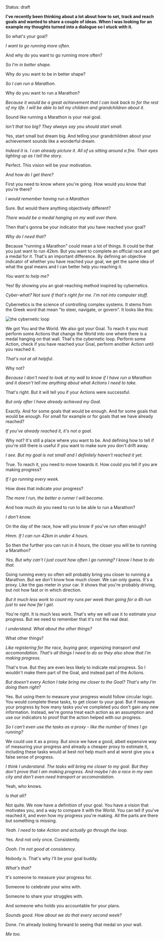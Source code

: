 Status: draft

**I've recently been thinking about a lot about how to set, track and reach goals and wanted to share a couple of ideas. When I was looking for an example my thoughts turned into a dialogue so I stuck with it.**

So what's your goal?

*I want to go running more often.*

And why do you want to go running more often?

*So I'm in better shape.*

Why do you want to be in better shape?

*So I can run a Marathon.*

Why do you want to run a Marathon?

*Because it would be a great achievement that I can look back to for the rest of my life. I will be able to tell my children and grandchildren about it.*

Sound like running a Marathon is your real goal.

*Isn't that too big? They always say you should start small.*

Yes, start small but dream big. And telling your grandchildren about your achievement sounds like a wonderful dream.

*Indeed it is. I can already picture it. All of us sitting around a fire. Their eyes lighting up as I tell the story.*

Perfect. This vision will be your motivation.

*And how do I get there?*

First you need to know where you're going. How would you know that you're there?

*I would remember having run a Marathon*

Sure. But would there anything objectively different?

*There would be a medal hanging on my wall over there.*

Then that's gonna be your indicator that you have reached your goal?

*Why do I need that?*

Because "running a Marathon" could mean a lot of things. It could be that you just want to run 42km. But you want to complete an official race and get a medal for it. That's an important difference. By defining an objective indicator of whether you have reached your goal, we get the same idea of what the goal means and I can better help you reaching it.

*You want to help me?*

Yes! By showing you an goal-reaching method inspired by cybernetics.

*Cyber-what? Not sure if that's right for me. I'm not into computer stuff.*

Cybernetics is the science of controlling complex systems. It stems from the Greek word that mean "to steer, navigate, or govern". It looks like this:

![the cybernetic loop](/img/cybernetic_loop.jpg)
				   
We got You and the World. We also got your Goal. To reach it you must perform some Actions that change the World into one where there is a medal hanging on that wall. That's the cybernetic loop. Perform some Action, check if you have reached your Goal, perform another Action until you reached it.

*That's not at all helpful.*

Why not?

*Because I don't need to look at my wall to know if I have run a Marathon and it doesn't tell me anything about what Actions I need to take.*

That's right. But it will tell you if your Actions were successful.

*But only after I have already achieved my Goal.*

Exactly. And for some goals that would be enough. And for some goals that would be enough. For small for example or for goals that we have already reached?

*If you've already reached it, it's not a goal.*

Why not? It's still a place where you want to be. And defining how to tell if you're still there is useful if you want to make sure you don't drift away.

*I see. But my goal is not small and I definitely haven't reached it yet.*

True. To reach it, you need to move towards it. How could you tell if you are making progress?

*If I go running every week.*

How does that indicate your progress?

*The more I run, the better a runner I will become.*

And how much do you need to run to be able to run a Marathon?

*I don't know.*

On the day of the race, how will you know if you've run often enough?

*Hmm. If I can run 42km in under 4 hours.*

So then the further you can run in 4 hours, the closer you will be to running a Marathon?

*Yes. But why can't I just count how often I go running? I know I have to do that.*

Going running every so often will probably bring you closer to running a Marathon. But we don't know how much closer. We can only guess. It's a proxy. Like the gas meter in your car. It shows that you're probably driving, but not how fast or in which direction.

*But it much less work to count my runs per week than going for a 4h run just to see how far I get.*

You're right. It is much less work. That's why we will use it to estimate your progress. But we need to remember that it's not the real deal.

*I understand. What about the other things?*

What other things?

*Like registering for the race, buying gear, organizing transport and accomondation. That's all things I need to do so they also show that I'm making progress.*

That's true. But they are even less likely to indicate real progress. So I wouldn't make them part of the Goal, and instead part of the Actions.

*But doesn't every Action I take bring me closer to the Goal? That's why I'm doing them right?*

Yes. But using them to measure your progress would follow circular logic. You would complete these tasks, to get closer to your goal. But if measure your progress by how many tasks you've completed you don't gain any new information. Instead, we're gonna treat each action as an assumption and use our indicators to proof that the action helped with our progress.

*So I can't even use the tasks as a proxy - like the number of times I go running?*

We could use it as a proxy. But since we have a good, albeit expensive way of measuring your progress and already a cheaper proxy to estimate it, including these tasks would at best not help much and at worst give you a false sense of progress.

*I think I understand. The tasks will bring me closer to my goal. But they don't prove that I am making progress. And maybe I do a race in my own city and don't even need transport or accomondation.*

Yeah, who knows.

*Is that all?*

Not quite. We now have a definition of your goal. You have a vision that motivates you, and a way to compare it with the World. You can tell if you've reached it, and even how my progress you're making. All the parts are there but something is missing.		   

*Yeah. I need to take Action and actually go through the loop.*

Yes. And not only once. Consistently.

*Oooh. I'm not good at consistency.*

Nobody is. That's why I'll be your goal buddy.

*What's that?*

It's someone to measure your progress for.

Someone to celebrate your wins with.

Someone to share your struggles with.

And someone who holds you accountable for your plans.

*Sounds good. How about we do that every second week?*

Done. I'm already looking forward to seeing that medal on your wall.

*Me too.*
